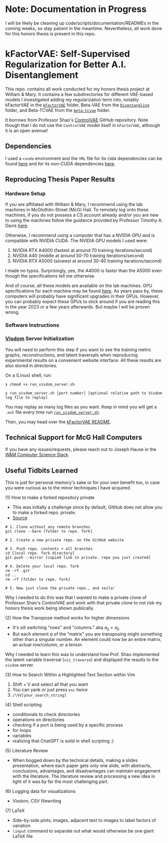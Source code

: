 # Note: Documentation in Progress
I will be likely be cleaning up code/scripts/documentation/READMEs in the coming weeks, so stay patient in the meantime. Nevertheless, all work done for this honors thesis is present in this repo.

# kFactorVAE: Self-Supervised Regularization for Better A.I. Disentanglement

This repo. contains all work conducted for my honors thesis project at William & Mary. It contains a few subdirectories for different VAE-based models I investigated adding my regularization term 
into, notably kFactorVAE in the 
[`kFactorVAE`](kFactorVAE) folder, 
Beta-VAE from the [`Disentangling`](Disentangling) folder, and Beta-TCVAE from the 
[`beta-tcvae`](beta-tcvae) folder.


It borrows from Professor Shao's [ControlVAE](https://github.com/shj1987/ControlVAE-ICML2020) GitHub repository. Note though that I do not use the `ControlVAE` model itself in `kFactorVAE`, although it is an open avenue!


## Dependencies
I used a `conda` environment and the `YML` file for its `CUDA` dependencies can be found [here](requirements_CUDA_11.6.yml) and for its non-CUDA dependencies [here](requirements_no_CUDA.yml). 


## Reproducing Thesis Paper Results

### Hardware Setup
If you are affiliated with William & Mary, 
I recommend using the lab machines in McGlothlin-Street (McG) Hall. To remotely log onto
these machines, if you do not possess a 
CS account already and/or you are new to using the machines follow the guidance provided by
Professor Timothy A. Davis [here](https://www.cs.wm.edu/~tadavis/remoteaccess.html#:~:text=To%20request%20a%20CS%20account%2C%20enter%20your%20information%20on%20the,24%20hours%20of%20a%20request.). 

Otherwise, I recommend using a computer that has a NVIDIA GPU
and is compatible with NVIDIA CUDA. The NVIDIA GPU models I used were:

1. NVIDIA RTX A4000 (fastest at around 70 training iterations/second)
2. NVIDIA A40 (middle at around 50-70 training iterations/second)
3. NVIDIA RTX A5000 (slowest at around 30-40 training iterations/second)

I made no typos. Surprisingly, yes, the A4000 is faster than the A5000 even though
the specifications tell me otherwise. 

And of course, all these models are available on the lab machines. GPU specifications for each machine may be found 
[here](https://support.cs.wm.edu/index.php/specs). As years pass by,
these computers will probably have significant upgrades in their GPUs. However, you can
probably expect these GPUs to stick around if you are reading this in the year 2023
or a few years afterwards. But maybe I will be proven wrong. 


### Software Instructions

### [Visdom](https://github.com/fossasia/visdom) Server Initialization

You will need to perform this step if you want to see the training metric graphs, reconstructions, 
and latent traversals when reproducing experimental results on a convenient website interface.
All these results are also stored in directories. 

On a (Linux) shell, run:

```❯ chmod +x run_visdom_server.sh```

```❯ run_visdom_server.sh [port number] [optional relative path to Visdom log file to replay]```

You may replay as many log files as you want.
Keep in mind you will get a `.out` file every time run [`run_visdom_server.sh`](run_visdom_server.sh).


Then, you may head over the [kFactorVAE README](kFactorVAE/README.md).

## Technical Support for McG Hall Computers
If you have any issues/requests, please 
reach out to Joseph Hause in the [W&M Computer Science Slack](https://join.slack.com/t/wm-cs/shared_invite/zt-1v4tjn703-1cTnS56msdQBzZwz7VlIqg). 

## Useful Tidbits Learned

This is just for personal memory's sake or for your own benefit too, in case you were curious as to the minor techniques I have acquired. 

(1) How to make a forked repository private

- This was initially a challenge since by default, GitHub does not allow you to make a forked repo. private. 
- [Source](https://gist.github.com/0xjac/85097472043b697ab57ba1b1c7530274)

```
# 1. Clone without any remote branches
git clone --bare [folder to repo. fork]

# 2. Create a new private repo. on the GitHub website

# 3. Push repo. contents + all branches 
cd [local repo. fork directory]
git push --mirror [copied link to private. repo you just created] 

# 4. Delete your local repo. fork
rm -rf .git
cd ..
rm -rf [folder to repo. fork]

# 5. Now just clone the private repo., and voila!

```

Why I needed to do this was that I wanted to make a private clone of Professor Shao's ControlVAE
and work with that private clone to not risk my honors thesis work being shown publically.



(2) How the Transpose method works for higher dimensions

- It's sill switching "rows" and "columns." aka $a_{ij} = a_{ji}$
- But each element $a$ of the "matrix" you are transposing might something other than a singular number. An element could now be an entire matrix, an actual row/column, or a tensor. 

Why I needed to learn this was to understand how Prof. Shao implemented the latent variable traversal (`viz_traverse`) and displayed the results to the `visdom` server.


(3) How to Search Within a Highlighted Text Section within Vim

1. Shift + V and select all that you want
2. You can yank or just press `esc` twice
3. `/\%V[your_search_string]` 

(4) Shell scripting
- conditionals to check directories
- operations on directories
- checking if a port is being used by a specific process
- for loops 
- variables
- realizing that ChatGPT is solid in shell scripting :)

(5) Literature Review
- When bogged down by the technical details, making a slides presentation, where each paper gets only one slide, with abstracts, conclusions, advantages, and disadvantages can maintain engagement with the literature. The literature review and processing a new idea in light of it was by far the most challenging part. 

(6) Logging data for visualizations
- Visdom, CSV filewriting

(7) LaTeX
- Side-by-side plots, images, adjacent text to images to label factors of variation
- `\input` command to separate out what would otherwise be one giant LaTeX file
